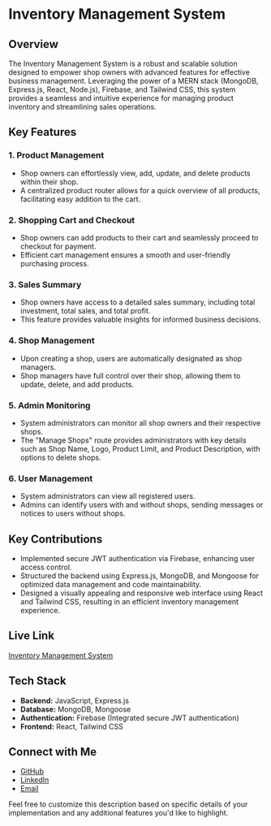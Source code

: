 # Inventory Management System

## Overview

The Inventory Management System is a robust and scalable solution designed to empower shop owners with advanced features for effective business management. Leveraging the power of a MERN stack (MongoDB, Express.js, React, Node.js), Firebase, and Tailwind CSS, this system provides a seamless and intuitive experience for managing product inventory and streamlining sales operations.

## Key Features

### 1. Product Management

- Shop owners can effortlessly view, add, update, and delete products within their shop.
- A centralized product router allows for a quick overview of all products, facilitating easy addition to the cart.

### 2. Shopping Cart and Checkout

- Shop owners can add products to their cart and seamlessly proceed to checkout for payment.
- Efficient cart management ensures a smooth and user-friendly purchasing process.

### 3. Sales Summary

- Shop owners have access to a detailed sales summary, including total investment, total sales, and total profit.
- This feature provides valuable insights for informed business decisions.

### 4. Shop Management

- Upon creating a shop, users are automatically designated as shop managers.
- Shop managers have full control over their shop, allowing them to update, delete, and add products.

### 5. Admin Monitoring

- System administrators can monitor all shop owners and their respective shops.
- The "Manage Shops" route provides administrators with key details such as Shop Name, Logo, Product Limit, and Product Description, with options to delete shops.

### 6. User Management

- System administrators can view all registered users.
- Admins can identify users with and without shops, sending messages or notices to users without shops.

## Key Contributions

- Implemented secure JWT authentication via Firebase, enhancing user access control.
- Structured the backend using Express.js, MongoDB, and Mongoose for optimized data management and code maintainability.
- Designed a visually appealing and responsive web interface using React and Tailwind CSS, resulting in an efficient inventory management experience.

## Live Link

[Inventory Management System](https://inventory-management-system7.web.app/)

## Tech Stack

- **Backend:** JavaScript, Express.js
- **Database:** MongoDB, Mongoose
- **Authentication:** Firebase (Integrated secure JWT authentication)
- **Frontend:** React, Tailwind CSS

## Connect with Me

- [GitHub](https://github.com/Nazmul-Hasan-Shadin)
- [LinkedIn](https://www.linkedin.com/in/nazmul-hasan-shadin-8b4954155)
- [Email](mailto:nazmulhasan.shadin3@gmail.com)

Feel free to customize this description based on specific details of your implementation and any additional features you'd like to highlight.
